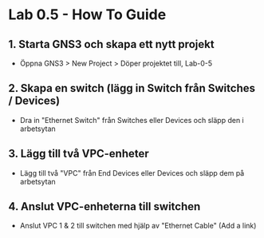 # Lab 0.5 - How To Guide

## 1. Starta GNS3 och skapa ett nytt projekt

- Öppna GNS3 > New Project > Döper projektet till, Lab-0-5

## 2. Skapa en switch (lägg in Switch från Switches / Devices)

-  Dra in "Ethernet Switch" från Switches eller Devices och släpp den i arbetsytan

## 3. Lägg till två VPC-enheter

-  Lägg till två "VPC" från End Devices eller Devices och släpp dem på arbetsytan

##  4. Anslut VPC-enheterna till switchen

- Anslut VPC 1 & 2 till switchen med hjälp av "Ethernet Cable" (Add a link)

